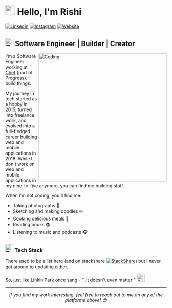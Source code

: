 # <img src="https://media.giphy.com/media/hvRJCLFzcasrR4ia7z/giphy.gif" width="30px"> Hello, I'm Rishi

[![LinkedIn](https://img.shields.io/badge/-LinkedIn-0077B5?style=for-the-badge&logo=linkedin&logoColor=white)](https://www.linkedin.com/in/rkrishi/)
[![Instagram](https://img.shields.io/badge/-Instagram-E4405F?style=for-the-badge&logo=instagram&logoColor=white)](https://instagram.com/rishiikc)
[![Website](https://img.shields.io/badge/-Website-FF7139?style=for-the-badge&logo=firefox-browser&logoColor=white)](https://rishikc.com)

## <img src="https://media.giphy.com/media/v1.Y2lkPTc5MGI3NjExOWVsdXUwNzR2dDlrZWc1ZHBxOHAxbG5henh0MDk3Y2NrajYyOG13ZCZlcD12MV9zdGlja2Vyc19zZWFyY2gmY3Q9cw/LLxBwsLTLCrNsrKRgw/giphy.gif" alt="Tools" width="25"> Software Engineer | Builder | Creator



<img align="right" alt="Coding" width="400" src="https://media.giphy.com/media/qgQUggAC3Pfv687qPC/giphy.gif">

I'm a Software Engineer working at [Chef](https://www.chef.io/) (part of [Progress](https://www.progress.com/)). I build things. 

My journey in tech started as a hobby in 2015, turned into freelance work, and evolved into a full-fledged career building web and mobile applications in 2018. While I don't work on web and mobile applications in my nine-to-five anymore, you can find me building stuff.

When I'm not coding, you'll find me:
- Taking photographs 📸
- Sketching and making doodles ✏️
- Cooking delicious meals 🍳
- Reading books 📚
- Listening to music and podcasts 🎧

### <img src="https://media.giphy.com/media/juua9i2c2fA0AIp2iq/giphy.gif" alt="Tools" width="25"> Tech Stack

There used to be a list here (and on stackshare [![StackShare](http://img.shields.io/badge/tech-stack-0690fa.svg?style=flat)](https://stackshare.io/rishichawda/my-stack)) but I never got around to updating either. 

So, just like Linkin Park once sang - "..it doesn't even matter!" <img src="https://media.giphy.com/media/v1.Y2lkPTc5MGI3NjExOHE2cHFkNnA3NDg1dHJib2x1dWdpdDVzZ2ZwMzJ4bXh4MmpyOGZmaiZlcD12MV9zdGlja2Vyc19zZWFyY2gmY3Q9cw/6m7jegpkxj4c2zNx8f/giphy.gif" alt="Stats" width="25"> 

---

<p align="center">
  <i>If you find my work interesting, feel free to reach out to me on any of the platforms above! 😊</i>
</p>

